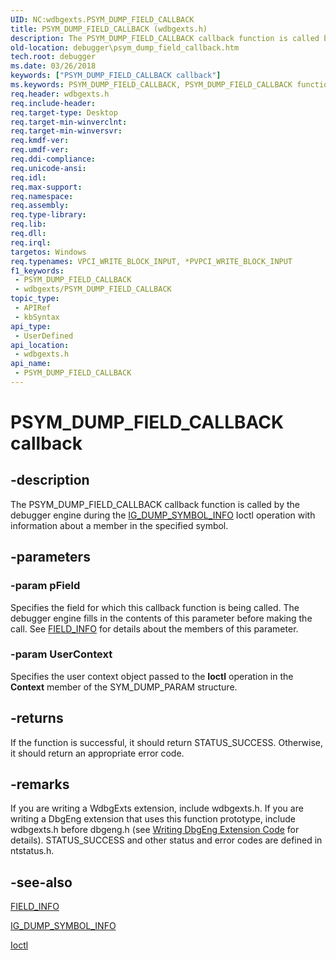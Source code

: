 ```yaml
---
UID: NC:wdbgexts.PSYM_DUMP_FIELD_CALLBACK
title: PSYM_DUMP_FIELD_CALLBACK (wdbgexts.h)
description: The PSYM_DUMP_FIELD_CALLBACK callback function is called by the debugger engine during the IG_DUMP_SYMBOL_INFO Ioctl operation with information about a member in the specified symbol.
old-location: debugger\psym_dump_field_callback.htm
tech.root: debugger
ms.date: 03/26/2018
keywords: ["PSYM_DUMP_FIELD_CALLBACK callback"]
ms.keywords: PSYM_DUMP_FIELD_CALLBACK, PSYM_DUMP_FIELD_CALLBACK function pointer [Windows Debugging], WdbgExts_Ref_37493dec-e340-408d-8f7c-bda18057f427.xml, debugger.psym_dump_field_callback, wdbgexts/PSYM_DUMP_FIELD_CALLBACK
req.header: wdbgexts.h
req.include-header: 
req.target-type: Desktop
req.target-min-winverclnt: 
req.target-min-winversvr: 
req.kmdf-ver: 
req.umdf-ver: 
req.ddi-compliance: 
req.unicode-ansi: 
req.idl: 
req.max-support: 
req.namespace: 
req.assembly: 
req.type-library: 
req.lib: 
req.dll: 
req.irql: 
targetos: Windows
req.typenames: VPCI_WRITE_BLOCK_INPUT, *PVPCI_WRITE_BLOCK_INPUT
f1_keywords:
 - PSYM_DUMP_FIELD_CALLBACK
 - wdbgexts/PSYM_DUMP_FIELD_CALLBACK
topic_type:
 - APIRef
 - kbSyntax
api_type:
 - UserDefined
api_location:
 - wdbgexts.h
api_name:
 - PSYM_DUMP_FIELD_CALLBACK
---
```


# PSYM_DUMP_FIELD_CALLBACK callback


## -description

The PSYM_DUMP_FIELD_CALLBACK callback function is called by the debugger engine during the <a href="/windows-hardware/drivers/ddi/wdbgexts/ns-wdbgexts-_sym_dump_param">IG_DUMP_SYMBOL_INFO</a> Ioctl operation with information about a member in the specified symbol.

## -parameters

### -param pField

Specifies the field for which this callback function is being called.  The debugger engine fills in the contents of this parameter before making the call.  See <a href="/windows-hardware/drivers/ddi/wdbgexts/ns-wdbgexts-_field_info">FIELD_INFO</a> for details about the members of this parameter.

### -param UserContext

Specifies the user context object passed to the <b>Ioctl</b> operation in the <b>Context</b> member of the SYM_DUMP_PARAM structure.

## -returns

If the function is successful, it should return STATUS_SUCCESS.  Otherwise, it should return an appropriate error code.

## -remarks

If you are writing a WdbgExts extension, include wdbgexts.h. If you are writing a DbgEng extension that uses this function prototype, include wdbgexts.h before dbgeng.h (see <a href="/windows-hardware/drivers/debugger/writing-dbgeng-extension-code">Writing DbgEng Extension Code</a> for details). STATUS_SUCCESS and other status and error codes are defined in ntstatus.h.

## -see-also

<a href="/windows-hardware/drivers/ddi/wdbgexts/ns-wdbgexts-_field_info">FIELD_INFO</a>



<a href="/windows-hardware/drivers/ddi/wdbgexts/ns-wdbgexts-_sym_dump_param">IG_DUMP_SYMBOL_INFO</a>



<a href="/windows-hardware/drivers/ddi/wdbgexts/nc-wdbgexts-pwindbg_ioctl_routine">Ioctl</a>
